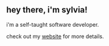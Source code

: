 ## hey there, i'm sylvia!
i'm a self-taught software developer.

check out my [website](https://sylvie.lol) for more details.
